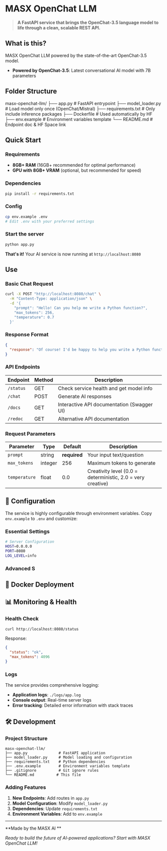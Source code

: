 # MASX OpenChat LLM

> **A FastAPI service that brings the OpenChat-3.5 language model to life through a clean, scalable REST API.**

## What is this?

MASX OpenChat LLM powered by the state-of-the-art OpenChat-3.5 model.

- **Powered by OpenChat-3.5**: Latest conversational AI model with 7B parameters

## Folder Structure

masx-openchat-llm/
├── app.py                #  FastAPI entrypoint
├── model_loader.py       #  Load model only once (OpenChat/Mistral)
├── requirements.txt      #  Only include inference packages
├── Dockerfile            #  Used automatically by HF
├── env.example           #  Environment variables template
└── README.md             #  Endpoint doc & HF Space link


##  Quick Start

### Requirements

- **8GB+ RAM** (16GB+ recommended for optimal performance)
- **GPU with 8GB+ VRAM** (optional, but recommended for speed)

### Dependencies
   ```bash
   pip install -r requirements.txt
   ```

### Config
   ```bash
   cp env.example .env
   # Edit .env with your preferred settings
   ```

### Start the server
   ```bash
   python app.py
   ```

**That's it!** Your AI service is now running at `http://localhost:8080`

##  Use

### Basic Chat Request

```bash
curl -X POST "http://localhost:8080/chat" \
  -H "Content-Type: application/json" \
  -d '{
    "prompt": "Hello! Can you help me write a Python function?",
    "max_tokens": 256,
    "temperature": 0.7
  }'
```

### Response Format

```json
{
  "response": "Of course! I'd be happy to help you write a Python function. What kind of function would you like to create? Please let me know what it should do, and I'll help you implement it with proper syntax and best practices."
}
```

### API Endpoints

| Endpoint | Method | Description |
|----------|--------|-------------|
| `/status` | GET | Check service health and get model info |
| `/chat` | POST | Generate AI responses |
| `/docs` | GET | Interactive API documentation (Swagger UI) |
| `/redoc` | GET | Alternative API documentation |

### Request Parameters

| Parameter | Type | Default | Description |
|-----------|------|---------|-------------|
| `prompt` | string | **required** | Your input text/question |
| `max_tokens` | integer | 256 | Maximum tokens to generate |
| `temperature` | float | 0.0 | Creativity level (0.0 = deterministic, 2.0 = very creative) |

## 🔧 Configuration

The service is highly configurable through environment variables. Copy `env.example` to `.env` and customize:

### Essential Settings

```bash
# Server Configuration
HOST=0.0.0.0
PORT=8080
LOG_LEVEL=info
```

### Advanced S

## 🐳 Docker Deployment

## 📊 Monitoring & Health

### Health Check

```bash
curl http://localhost:8080/status
```

Response:
```json
{
  "status": "ok",
  "max_tokens": 4096
}
```

### Logs

The service provides comprehensive logging:
- **Application logs**: `./logs/app.log`
- **Console output**: Real-time server logs
- **Error tracking**: Detailed error information with stack traces

## 🛠️ Development

### Project Structure

```
masx-openchat-llm/
├── app.py              # FastAPI application
├── model_loader.py     # Model loading and configuration
├── requirements.txt    # Python dependencies
├── .env.example        # Environment variables template
├── .gitignore          # Git ignore rules
└── README.md          # This file
```

### Adding Features

1. **New Endpoints**: Add routes in `app.py`
2. **Model Configuration**: Modify `model_loader.py`
3. **Dependencies**: Update `requirements.txt`
4. **Environment Variables**: Add to `env.example`

---

**Made by the MASX AI **

*Ready to build the future of AI-powered applications? Start with MASX OpenChat LLM!*
